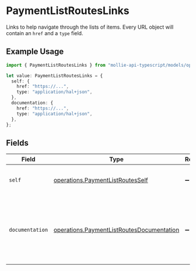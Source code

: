 # PaymentListRoutesLinks

Links to help navigate through the lists of items. Every URL object will contain an `href` and a `type` field.

## Example Usage

```typescript
import { PaymentListRoutesLinks } from "mollie-api-typescript/models/operations";

let value: PaymentListRoutesLinks = {
  self: {
    href: "https://...",
    type: "application/hal+json",
  },
  documentation: {
    href: "https://...",
    type: "application/hal+json",
  },
};
```

## Fields

| Field                                                                                                  | Type                                                                                                   | Required                                                                                               | Description                                                                                            |
| ------------------------------------------------------------------------------------------------------ | ------------------------------------------------------------------------------------------------------ | ------------------------------------------------------------------------------------------------------ | ------------------------------------------------------------------------------------------------------ |
| `self`                                                                                                 | [operations.PaymentListRoutesSelf](../../models/operations/paymentlistroutesself.md)                   | :heavy_minus_sign:                                                                                     | The URL to the current set of items.                                                                   |
| `documentation`                                                                                        | [operations.PaymentListRoutesDocumentation](../../models/operations/paymentlistroutesdocumentation.md) | :heavy_minus_sign:                                                                                     | In v2 endpoints, URLs are commonly represented as objects with an `href` and `type` field.             |